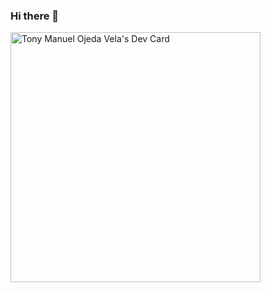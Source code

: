### Hi there 👋
<a href="https://app.daily.dev/tony_ojeda"><img src="https://api.daily.dev/devcards/1e67dac017954bd5adc87f03cf8287c4.png?r=acj" width="400" alt="Tony Manuel Ojeda Vela's Dev Card"/></a>
<!--
**tony-ojeda/tony-ojeda** is a ✨ _special_ ✨ repository because its `README.md` (this file) appears on your GitHub profile.

Here are some ideas to get you started:

- 🔭 I’m currently working on ...
- 🌱 I’m currently learning ...
- 👯 I’m looking to collaborate on ...
- 🤔 I’m looking for help with ...
- 💬 Ask me about ...
- 📫 How to reach me: ...
- 😄 Pronouns: ...
- ⚡ Fun fact: ...
-->
